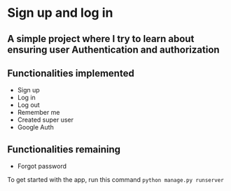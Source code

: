 # Sign up and log in

## A simple project where I try to learn about ensuring user Authentication and authorization

## Functionalities implemented
* Sign up
* Log in
* Log out
* Remember me
* Created super user
* Google Auth

## Functionalities remaining
* Forgot password

To get started with the app, run this command `python manage.py runserver`